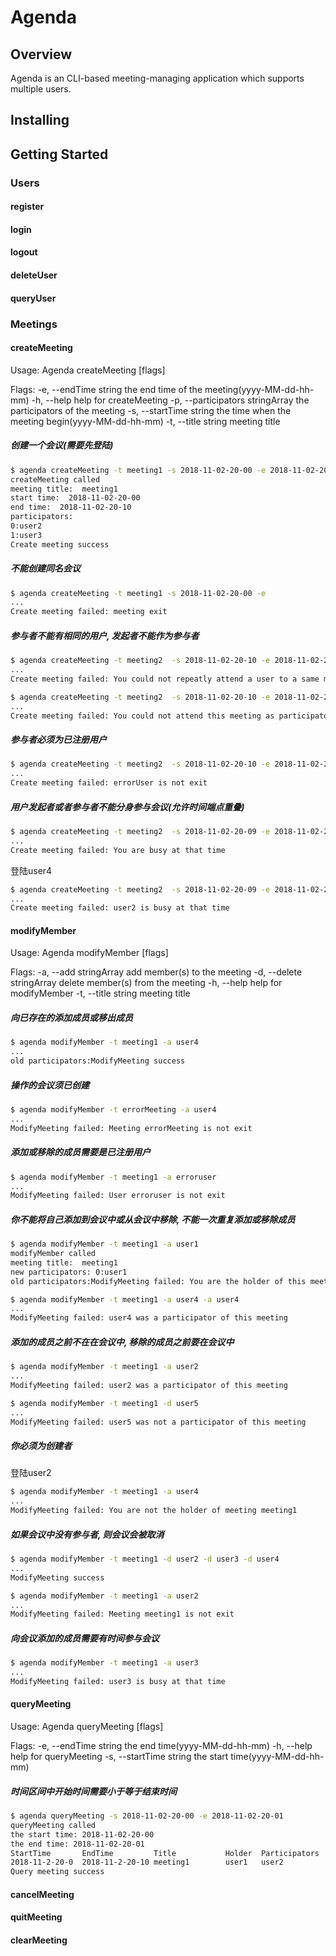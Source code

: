 # Agenda

## Overview

Agenda is an CLI-based meeting-managing application which supports multiple users.

## Installing

## Getting Started

### Users

#### register

#### login

#### logout

#### deleteUser

#### queryUser

### Meetings

#### createMeeting

Usage:
  Agenda createMeeting [flags]

Flags:
  -e, --endTime string              the end time of the meeting(yyyy-MM-dd-hh-mm)
  -h, --help                        help for createMeeting
  -p, --participators stringArray   the participators of the meeting
  -s, --startTime string            the time when the meeting begin(yyyy-MM-dd-hh-mm)
  -t, --title string                meeting title

##### 创建一个会议(需要先登陆)

```bash
$ agenda createMeeting -t meeting1 -s 2018-11-02-20-00 -e 2018-11-02-20-10 -p user2 -p user3
createMeeting called
meeting title:  meeting1
start time:  2018-11-02-20-00
end time:  2018-11-02-20-10
participators:
0:user2
1:user3
Create meeting success
```

##### 不能创建同名会议

```bash
$ agenda createMeeting -t meeting1 -s 2018-11-02-20-00 -e
...
Create meeting failed: meeting exit
```

##### 参与者不能有相同的用户, 发起者不能作为参与者

```bash
$ agenda createMeeting -t meeting2  -s 2018-11-02-20-10 -e 2018-11-02-20-20 -p user2 -p user2
...
Create meeting failed: You could not repeatly attend a user to a same meeting

$ agenda createMeeting -t meeting2  -s 2018-11-02-20-10 -e 2018-11-02-20-20 -p user1
...
Create meeting failed: You could not attend this meeting as participator
```

##### 参与者必须为已注册用户

```bash
$ agenda createMeeting -t meeting2  -s 2018-11-02-20-10 -e 2018-11-02-20-20 -p errorUser
...
Create meeting failed: errorUser is not exit
```

##### 用户发起者或者参与者不能分身参与会议(允许时间端点重叠)

```bash
$ agenda createMeeting -t meeting2  -s 2018-11-02-20-09 -e 2018-11-02-20-20 -p user2
...
Create meeting failed: You are busy at that time
```

登陆user4

```bash
$ agenda createMeeting -t meeting2  -s 2018-11-02-20-09 -e 2018-11-02-20-20 -p user2
...
Create meeting failed: user2 is busy at that time
```

#### modifyMember

Usage:
  Agenda modifyMember [flags]

Flags:
  -a, --add stringArray      add member(s) to the meeting
  -d, --delete stringArray   delete member(s) from the meeting
  -h, --help                 help for modifyMember
  -t, --title string         meeting title

##### 向已存在的添加成员或移出成员

```bash
$ agenda modifyMember -t meeting1 -a user4
...
old participators:ModifyMeeting success
```

##### 操作的会议须已创建

```bash
$ agenda modifyMember -t errorMeeting -a user4
...
ModifyMeeting failed: Meeting errorMeeting is not exit
```

##### 添加或移除的成员需要是已注册用户

```bash
$ agenda modifyMember -t meeting1 -a erroruser
...
ModifyMeeting failed: User erroruser is not exit
```

##### 你不能将自己添加到会议中或从会议中移除, 不能一次重复添加或移除成员

```bash
$ agenda modifyMember -t meeting1 -a user1
modifyMember called
meeting title:  meeting1
new participators: 0:user1
old participators:ModifyMeeting failed: You are the holder of this meeting

$ agenda modifyMember -t meeting1 -a user4 -a user4
...
ModifyMeeting failed: user4 was a participator of this meeting
```

##### 添加的成员之前不在在会议中, 移除的成员之前要在会议中

```bash
$ agenda modifyMember -t meeting1 -a user2
...
ModifyMeeting failed: user2 was a participator of this meeting

$ agenda modifyMember -t meeting1 -d user5
...
ModifyMeeting failed: user5 was not a participator of this meeting
```

##### 你必须为创建者

登陆user2

```bash
$ agenda modifyMember -t meeting1 -a user4
...
ModifyMeeting failed: You are not the holder of meeting meeting1
```

##### 如果会议中没有参与者, 则会议会被取消

```bash
$ agenda modifyMember -t meeting1 -d user2 -d user3 -d user4
...
ModifyMeeting success

$ agenda modifyMember -t meeting1 -a user2
...
ModifyMeeting failed: Meeting meeting1 is not exit
```

##### 向会议添加的成员需要有时间参与会议

```bash
$ agenda modifyMember -t meeting1 -a user3
...
ModifyMeeting failed: user3 is busy at that time
```

#### queryMeeting

Usage:
  Agenda queryMeeting [flags]

Flags:
  -e, --endTime string     the end time(yyyy-MM-dd-hh-mm)
  -h, --help               help for queryMeeting
  -s, --startTime string   the start time(yyyy-MM-dd-hh-mm)

##### 时间区间中开始时间需要小于等于结束时间

```bash
$ agenda queryMeeting -s 2018-11-02-20-00 -e 2018-11-02-20-01
queryMeeting called
the start time: 2018-11-02-20-00
the end time: 2018-11-02-20-01
StartTime       EndTime         Title           Holder  Participators
2018-11-2-20-0  2018-11-2-20-10 meeting1        user1   user2
Query meeting success
```

#### cancelMeeting

#### quitMeeting

#### clearMeeting